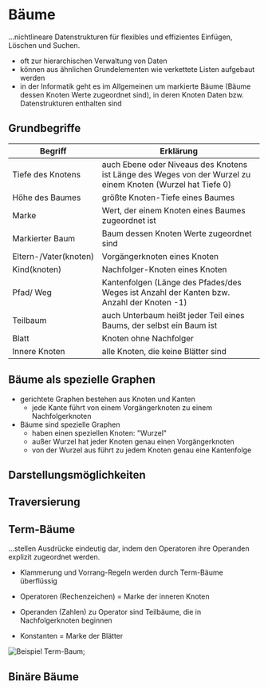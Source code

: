# Bäume

...nichtlineare Datenstrukturen für flexibles und effizientes Einfügen, Löschen und Suchen.

- oft zur hierarchischen Verwaltung von Daten
- können aus ähnlichen Grundelementen wie verkettete Listen aufgebaut werden
- in der Informatik geht es im Allgemeinen um markierte Bäume (Bäume dessen Knoten Werte zugeordnet sind), in deren Knoten Daten bzw. Datenstrukturen enthalten sind

## Grundbegriffe

| Begriff | Erklärung |
|---------|-----------|
| Tiefe des Knotens  | auch Ebene oder Niveaus des Knotens ist Länge des Weges von der Wurzel zu einem Knoten (Wurzel hat Tiefe 0) |
| Höhe des Baumes | größte Knoten-Tiefe eines Baumes |
| Marke | Wert, der einem Knoten eines Baumes zugeordnet ist |
| Markierter Baum | Baum dessen Knoten Werte zugeordnet sind |
| Eltern-/Vater(knoten) | Vorgängerknoten eines Knoten |
| Kind(knoten) | Nachfolger-Knoten eines Knoten |
| Pfad/ Weg | Kantenfolgen (Länge des Pfades/des Weges ist Anzahl der Kanten bzw. Anzahl der Knoten -1) |
| Teilbaum | auch Unterbaum heißt jeder Teil eines Baums, der selbst ein Baum ist |
| Blatt | Knoten ohne Nachfolger |
| Innere Knoten | alle Knoten, die keine Blätter sind |

## Bäume als spezielle Graphen

- gerichtete Graphen bestehen aus Knoten und Kanten
  - jede Kante führt von einem Vorgängerknoten zu einem Nachfolgerknoten
- Bäume sind spezielle Graphen
  - haben einen speziellen Knoten: "Wurzel"
  - außer Wurzel hat jeder Knoten genau einen Vorgängerknoten
  - von der Wurzel aus führt zu jedem Knoten genau eine Kantenfolge

## Darstellungsmöglichkeiten

## Traversierung

## Term-Bäume

...stellen Ausdrücke eindeutig dar, indem den Operatoren ihre Operanden explizit zugeordnet werden.

- Klammerung und Vorrang-Regeln werden durch Term-Bäume überflüssig

- Operatoren (Rechenzeichen) = Marke der inneren Knoten
- Operanden (Zahlen) zu Operator sind Teilbäume, die in Nachfolgerknoten beginnen
- Konstanten = Marke der Blätter

![Beispiel Term-Baum]("termbaum.PNG");

## Binäre Bäume
